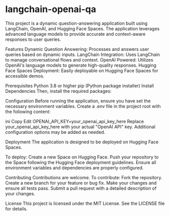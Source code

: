 # langchain-openai-qa
 
This project is a dynamic question-answering application built using LangChain, OpenAI, and Hugging Face Spaces. The application leverages advanced language models to provide accurate and context-aware responses to user queries.

Features
Dynamic Question Answering: Processes and answers user queries based on dynamic inputs.
LangChain Integration: Uses LangChain to manage conversational flows and context.
OpenAI Powered: Utilizes OpenAI's language models to generate high-quality responses.
Hugging Face Spaces Deployment: Easily deployable on Hugging Face Spaces for accessible demos.


Prerequisites
Python 3.8 or higher
pip (Python package installer)
Install Dependencies
Then, install the required packages:

Configuration
Before running the application, ensure you have set the necessary environment variables. Create a .env file in the project root with the following content:

ini
Copy
Edit
OPENAI_API_KEY=your_openai_api_key_here
Replace your_openai_api_key_here with your actual "OpenAI API" key. Additional configuration options may be added as needed.

Deployment
The application is designed to be deployed on Hugging Face Spaces. 

To deploy:
Create a new Space on Hugging Face.
Push your repository to the Space following the Hugging Face deployment guidelines.
Ensure all environment variables and dependencies are properly configured.

Contributing
Contributions are welcome. To contribute:
Fork the repository.
Create a new branch for your feature or bug fix.
Make your changes and ensure all tests pass.
Submit a pull request with a detailed description of your changes.

License
This project is licensed under the MIT License. See the LICENSE file for details.
